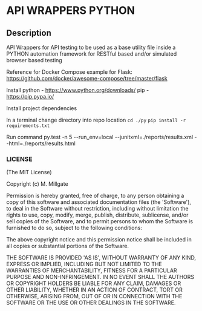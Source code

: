 # API WRAPPERS PYTHON #

## Description ##
API Wrappers for API testing to be used as a base utility file
inside a PYTHON automation framework for RESTful based and/or simulated
browser based testing

Reference for Docker Compose example for Flask: https://github.com/docker/awesome-compose/tree/master/flask

Install
python - https://www.python.org/downloads/
pip - https://pip.pypa.io/

Install project dependencies

In a terminal change directory into repo location `cd ./py`
`pip install -r requirements.txt`

Run command py.test -n 5 --run_env=local --junitxml=./reports/results.xml --html=./reports/results.html

### LICENSE ###
(The MIT License)

Copyright (c) M. Millgate

Permission is hereby granted, free of charge, to any person obtaining
a copy of this software and associated documentation files (the
'Software'), to deal in the Software without restriction, including
without limitation the rights to use, copy, modify, merge, publish,
distribute, sublicense, and/or sell copies of the Software, and to
permit persons to whom the Software is furnished to do so, subject to
the following conditions:

The above copyright notice and this permission notice shall be
included in all copies or substantial portions of the Software.

THE SOFTWARE IS PROVIDED 'AS IS', WITHOUT WARRANTY OF ANY KIND,
EXPRESS OR IMPLIED, INCLUDING BUT NOT LIMITED TO THE WARRANTIES OF
MERCHANTABILITY, FITNESS FOR A PARTICULAR PURPOSE AND NON-INFRINGEMENT.
IN NO EVENT SHALL THE AUTHORS OR COPYRIGHT HOLDERS BE LIABLE FOR ANY
CLAIM, DAMAGES OR OTHER LIABILITY, WHETHER IN AN ACTION OF CONTRACT,
TORT OR OTHERWISE, ARISING FROM, OUT OF OR IN CONNECTION WITH THE
SOFTWARE OR THE USE OR OTHER DEALINGS IN THE SOFTWARE.
